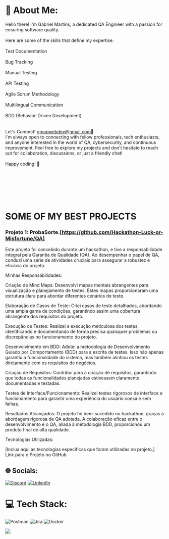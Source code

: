 # 💫 About Me:
Hello there! I'm Gabriel Martins, a dedicated QA Engineer with a passion for ensuring software quality.<br><br>Here are some of the skills that define my expertise:<br><br>Test Documentation<br><br>Bug Tracking <br><br>Manual Testing<br><br>API Testing<br><br>Agile Scrum Methodology<br><br>Multilingual Communication<br><br>BDD (Behavior-Driven Development)<br><br><br>Let's Connect! gmapwebdev@gmail.com📧<br>I'm always open to connecting with fellow professionals, tech enthusiasts, and anyone interested in the world of QA, cybersecurity, and continuous improvement. Feel free to explore my projects and don't hesitate to reach out for collaboration, discussions, or just a friendly chat!<br><br>Happy coding! 🚀<br><br><br><br><br><br><br>

# SOME OF MY BEST PROJECTS
### Projeto 1: ProbaSorte.[https://github.com/Hackathon-Luck-or-Misfortune/QA]
Este projeto foi concebido durante um hackathon, e tive a responsabilidade integral pela Garantia de Qualidade (QA). Ao desempenhar o papel de QA, conduzi uma série de atividades cruciais para assegurar a robustez e eficácia do projeto.

Minhas Responsabilidades:

Criação de Mind Maps: Desenvolvi mapas mentais abrangentes para visualização e planejamento de testes. Estes mapas proporcionaram uma estrutura clara para abordar diferentes cenários de teste.

Elaboração de Casos de Teste: Criei casos de teste detalhados, abordando uma ampla gama de condições, garantindo assim uma cobertura abrangente dos requisitos do projeto.

Execução de Testes: Realizei a execução meticulosa dos testes, identificando e documentando de forma precisa quaisquer problemas ou discrepâncias no funcionamento do projeto.

Desenvolvimento em BDD: Adotei a metodologia de Desenvolvimento Guiado por Comportamento (BDD) para a escrita de testes. Isso não apenas garantiu a funcionalidade do sistema, mas também alinhou os testes diretamente com os requisitos de negócios.

Criação de Requisitos: Contribuí para a criação de requisitos, garantindo que todas as funcionalidades planejadas estivessem claramente documentadas e testadas.

Testes de Interface/Funcionamento: Realizei testes rigorosos de interface e funcionamento para garantir uma experiência do usuário coesa e sem falhas.

Resultados Alcançados:
O projeto foi bem-sucedido no hackathon, graças à abordagem rigorosa de QA adotada. A colaboração eficaz entre o desenvolvimento e o QA, aliada à metodologia BDD, proporcionou um produto final de alta qualidade.

Tecnologias Utilizadas:

[Inclua aqui as tecnologias específicas que foram utilizadas no projeto.]
Link para o Projeto no GitHub


## 🌐 Socials:
[![Discord](https://img.shields.io/badge/Discord-%237289DA.svg?logo=discord&logoColor=white)](https://discord.gg/5VTYh76C) [![LinkedIn](https://img.shields.io/badge/LinkedIn-%230077B5.svg?logo=linkedin&logoColor=white)](https://linkedin.com/in/gmapwebdev) 

# 💻 Tech Stack:
![Postman](https://img.shields.io/badge/Postman-FF6C37?style=plastic&logo=postman&logoColor=white) ![Jira](https://img.shields.io/badge/jira-%230A0FFF.svg?style=plastic&logo=jira&logoColor=white) ![Docker](https://img.shields.io/badge/docker-%230db7ed.svg?style=plastic&logo=docker&logoColor=white)

[![](https://visitcount.itsvg.in/api?id=gmap888&icon=0&color=1)](https://visitcount.itsvg.in)


